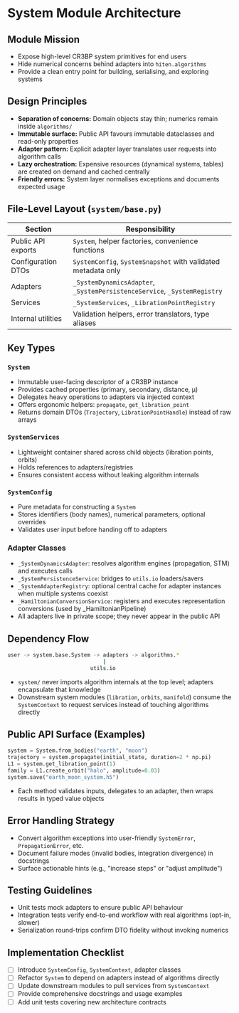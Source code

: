 # System Module Architecture

## Module Mission

- Expose high-level CR3BP system primitives for end users
- Hide numerical concerns behind adapters into `hiten.algorithms`
- Provide a clean entry point for building, serialising, and exploring systems

## Design Principles

- **Separation of concerns:** Domain objects stay thin; numerics remain inside `algorithms/`
- **Immutable surface:** Public API favours immutable dataclasses and read-only properties
- **Adapter pattern:** Explicit adapter layer translates user requests into algorithm calls
- **Lazy orchestration:** Expensive resources (dynamical systems, tables) are created on demand and cached centrally
- **Friendly errors:** System layer normalises exceptions and documents expected usage

## File-Level Layout (`system/base.py`)

|       Section      |                         Responsibility                                   |
|      ---           |      ---                                                                 |
| Public API exports | `System`, helper factories, convenience functions                        |
| Configuration DTOs | `SystemConfig`, `SystemSnapshot` with validated metadata only            |
| Adapters           | `_SystemDynamicsAdapter`, `_SystemPersistenceService`, `_SystemRegistry` |
| Services           | `_SystemServices`, `_LibrationPointRegistry`                             |
| Internal utilities | Validation helpers, error translators, type aliases                      |

## Key Types

### `System`

- Immutable user-facing descriptor of a CR3BP instance
- Provides cached properties (primary, secondary, distance, μ)
- Delegates heavy operations to adapters via injected context
- Offers ergonomic helpers: `propagate`, `get_libration_point`
- Returns domain DTOs (`Trajectory`, `LibrationPointHandle`) instead of raw arrays

### `SystemServices`

- Lightweight container shared across child objects (libration points, orbits)
- Holds references to adapters/registries
- Ensures consistent access without leaking algorithm internals

### `SystemConfig`

- Pure metadata for constructing a `System`
- Stores identifiers (body names), numerical parameters, optional overrides
- Validates user input before handing off to adapters

### Adapter Classes

- `_SystemDynamicsAdapter`: resolves algorithm engines (propagation, STM) and executes calls
- `_SystemPersistenceService`: bridges to `utils.io` loaders/savers
- `_SystemAdapterRegistry`: optional central cache for adapter instances when multiple systems coexist
- `_HamiltonianConversionService`: registers and executes representation conversions (used by _HamiltonianPipeline)
- All adapters live in private scope; they never appear in the public API

## Dependency Flow

```bash
user -> system.base.System -> adapters -> algorithms.*
                              |
                          utils.io
```

- `system/` never imports algorithm internals at the top level; adapters encapsulate that knowledge
- Downstream system modules (`libration`, `orbits`, `manifold`) consume the `SystemContext` to request services instead of touching algorithms directly

## Public API Surface (Examples)

```python
system = System.from_bodies("earth", "moon")
trajectory = system.propagate(initial_state, duration=2 * np.pi)
L1 = system.get_libration_point(1)
family = L1.create_orbit("halo", amplitude=0.03)
system.save("earth_moon_system.h5")
```

- Each method validates inputs, delegates to an adapter, then wraps results in typed value objects

## Error Handling Strategy

- Convert algorithm exceptions into user-friendly `SystemError`, `PropagationError`, etc.
- Document failure modes (invalid bodies, integration divergence) in docstrings
- Surface actionable hints (e.g., "increase steps" or "adjust amplitude")

## Testing Guidelines

- Unit tests mock adapters to ensure public API behaviour
- Integration tests verify end-to-end workflow with real algorithms (opt-in, slower)
- Serialization round-trips confirm DTO fidelity without invoking numerics

## Implementation Checklist

- [ ] Introduce `SystemConfig`, `SystemContext`, adapter classes
- [ ] Refactor `System` to depend on adapters instead of algorithms directly
- [ ] Update downstream modules to pull services from `SystemContext`
- [ ] Provide comprehensive docstrings and usage examples
- [ ] Add unit tests covering new architecture contracts
